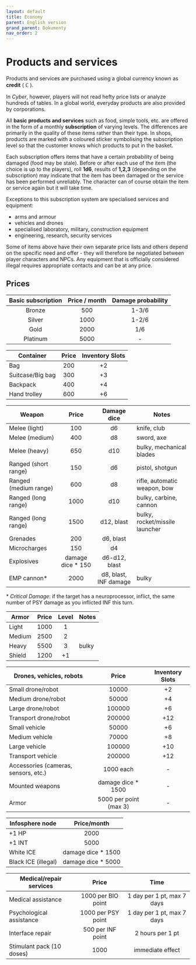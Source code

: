 ```yaml
---
layout: default
title: Economy
parent: English version
grand_parent: Dokumenty
nav_order: 2
---
```


# Products and services

Products and services are purchased using a global currency known as **credit** ( **ℂ** ).

In *Cyber*, however, players will not read hefty price lists or analyze hundreds of tables. In a global world, everyday products are also provided by corporations.

All **basic products and services** such as food, simple tools, etc. are offered in the form of a monthly **subscription** of varying levels. The differences are primarily in the quality of these items rather than their type.
In shops, products are marked with a coloured sticker symbolising the subscription level so that the customer knows which products to put in the basket.

Each subscription offers items that have a certain probability of being damaged (food may be stale). Before or after each use of the item (the choice is up to the players), roll **1d6**, results of **1,2,3** (depending on the subscription) may indicate that the item has been damaged or the service has been performed unreliably. The character can of course obtain the item or service again but it will take time.

Exceptions to this subscription system are  specialised services and equipment:

- arms and armour
- vehicles and drones
- specialised laboratory, military, construction equipment
- engineering, research, security services


Some of items above have their own separate price lists and others depend on the specific need and offer - they will therefore be negotiated between player characters and NPCs.
Any equipment that is officially considered illegal requires appropriate contacts and can be at any price.

## Prices

| Basic subscription | Price / month | Damage probability |
| :----------------: | :-----------: | :----------------: |
|       Bronze       |      500      |       1-3/6        |
|       Silver       |     1000      |       1-2/6        |
|        Gold        |     2000      |        1/6         |
|      Platinum      |     5000      |         -          |

| Container        | Price | Inventory Slots |
| ---------------- | :---: | :-------------: |
| Bag              |  200  |       +2        |
| Suitcase/Big bag |  300  |       +3        |
| Backpack         |  400  |       +4        |
| Hand trolley     |  600  |       +6        |

| Weapon                |       Price       |      Damage dice      | Notes                          |
| --------------------- | :---------------: | :-------------------: | ------------------------------ |
| Melee (light)         |        100        |          d6           | knife, club                    |
| Melee (medium)        |        400        |          d8           | sword, axe                     |
| Melee (heavy)         |        650        |          d10          | bulky, mechanical blades       |
| Ranged (short range)  |        150        |          d6           | pistol, shotgun                |
| Ranged (medium range) |        600        |          d8           | rifle, automatic weapon, bow   |
| Ranged (long range)   |       1000        |          d10          | bulky, carbine, cannon         |
| Ranged (long range)   |       1500        |      d12, blast       | bulky, rocket/missile launcher |
| Grenades              |        200        |       d6, blast       |                                |
| Microcharges          |        150        |          d4           |                                |
| Explosives            | damage dice * 150 |     d6-d12, blast     |                                |
| EMP cannon\*          |       2000        | d8, blast, INF damage | bulky                          |

\* *Critical Damage*: if the target has a neuroprocessor, inflict, the same number of PSY damage as you inflicted INF this turn.

| Armor  | Price | Level | Notes |
| ------ | :---: | :---: | ----- |
| Light  | 1000  |   1   |       |
| Medium | 2500  |   2   |       |
| Heavy  | 5500  |   3   | bulky |
| Shield | 1200  |  +1   |       |

| Drones, vehicles, robots             |         Price          | Inventory Slots |
| ------------------------------------ | :--------------------: | :-------------: |
| Small  drone/robot                   |         10000          |       +2        |
| Medium  drone/robot                  |         50000          |       +4        |
| Large    drone/robot                 |         100000         |       +6        |
| Transport drone/robot                |         200000         |       +12       |
| Small vehicle                        |         50000          |       +6        |
| Medium vehicle                       |         70000          |       +8        |
| Large vehicle                        |         100000         |       +10       |
| Transport vehicle                    |         200000         |       +12       |
| Accessories (cameras, sensors, etc.) |       1000  each       |        -        |
| Mounted weapons                      |   damage dice * 1500   |        -        |
| Armor                                | 5000 per point (max 3) |        -        |

| Infosphere node     |    Price/month     |
| ------------------- | :----------------: |
| +1 HP               |        2000        |
| +1 INT              |        5000        |
| White ICE           | damage dice * 1500 |
| Black ICE (illegal) | damage dice * 5000 |


| Medical/repair services   |        Price        |            Time            |
| ------------------------- | :-----------------: | :------------------------: |
| Medical assistance        | 1000 per BIO point  | 1 day per 1 pt, max 7 days |
| Psychological assistance  | 1000  per PSY point | 1 day per 1 pt, max 7 days |
| Interface repair          |  500 per INF point  |      2 hours per 1 pt      |
| Stimulant pack (10 doses) |        1000         |      immediate effect      |
